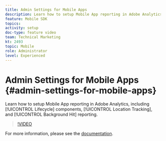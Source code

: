 ```yaml
---
title: Admin Settings for Mobile Apps
description: Learn how to setup Mobile App reporting in Adobe Analytics, including Lifecycle components, Location Tracking, and Background Hit reporting.
feature: Mobile SDK
topics: 
activity: setup
doc-type: feature video
team: Technical Marketing
kt: 2493
topic: Mobile
role: Administrator
level: Experienced
---
```


# Admin Settings for Mobile Apps {#admin-settings-for-mobile-apps}

Learn how to setup Mobile App reporting in Adobe Analytics, including [!UICONTROL Lifecycle] components, [!UICONTROL Location Tracking], and [!UICONTROL Background Hit] reporting.

>[!VIDEO](https://video.tv.adobe.com/v/25961/?quality=12)

For more information, please see the [documentation](https://marketing.adobe.com/resources/help/en_US/mobile/gs.html).

